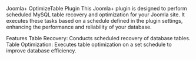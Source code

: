 Joomla+ OptimizeTable Plugin
This Joomla+ plugin is designed to perform scheduled MySQL table recovery and optimization for your Joomla site. It executes these tasks based on a schedule defined in the plugin settings, enhancing the performance and reliability of your database.

Features
Table Recovery: Conducts scheduled recovery of database tables.
Table Optimization: Executes table optimization on a set schedule to improve database efficiency.
